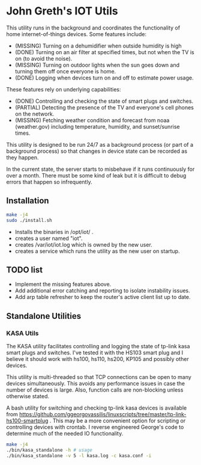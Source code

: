 
# John Greth's IOT Utils

This utility runs in the background and coordinates the functionality of home
internet-of-things devices. Some features include:

- (MISSING) Turning on a dehumidifier when outside humidity is high
- (DONE) Turning on an air filter at specified times, but not when the TV is on
(to avoid the noise).
- (MISSING) Turning on outdoor lights when the sun goes down and turning them
off once everyone is home.
- (DONE) Logging when devices turn on and off to estimate power usage.

These features rely on underlying capabilities:

- (DONE) Controlling and checking the state of smart plugs and switches.
- (PARTIAL) Detecting the presence of the TV and everyone's cell phones on the
network.
- (MISSING) Fetching weather condition and forecast from noaa (weather.gov)
including temperature, humidity, and sunset/sunrise times.

This utility is designed to be run 24/7 as a background process (or part of a
background process) so that changes in device state can be recorded as they
happen.

In the current state, the server starts to misbehave if it runs continuously for
over a month. There must be some kind of leak but it is difficult to debug
errors that happen so infrequently.

## Installation

```sh
make -j4
sudo ./install.sh
```

- Installs the binaries in /opt/iot/ .
- creates a user named "iot".
- creates /var/iot/iot.log which is owned by the new user.
- creates a service which runs the utility as the new user on startup.

## TODO list

- Implement the missing features above.
- Add additional error catching and reporting to isolate instability issues.
- Add arp table refresher to keep the router's active client list up to date.

## Standalone Utilities

### KASA Utils

The KASA utility facilitates controlling and logging the state of tp-link kasa
smart plugs and switches. I've tested it with the HS103 smart plug and I believe
it should work with hs100, hs110, hs200, KP105 and possibly other devices.

This utility is multi-threaded so that TCP connections can be open to many
devices simultaneously. This avoids any performance issues in case the number of
devices is large. Also, function calls are non-blocking unless otherwise stated.

A bash utility for switching and checking tp-link kasa devices is available from
https://github.com/ggeorgovassilis/linuxscripts/tree/master/tp-link-hs100-smartplug .
This may be a more convenient option for scripting or controlling devices with
crontab. I reverse engineered George's code to determine much of the needed IO
functionality.

```sh
make -j4
./bin/kasa_standalone -h # usage
./bin/kasa_standalone -v 5 -l kasa.log -c kasa.conf -i
```
